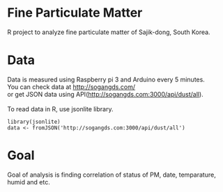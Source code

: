 # Fine Particulate Matter
R project to analyze fine particulate matter of Sajik-dong, South Korea.

# Data
Data is measured using Raspberry pi 3 and Arduino every 5 minutes.<br>
You can check data at http://sogangds.com/<br>
or get JSON data using API(http://sogangds.com:3000/api/dust/all).<br><br>
To read data in R, use jsonlite library.<br>
```
library(jsonlite)
data <- fromJSON('http://sogangds.com:3000/api/dust/all')
```

# Goal
Goal of analysis is finding correlation of status of PM, date, temparature, humid and etc.
